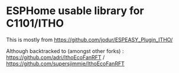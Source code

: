 # ESPHome usable library for C1101/ITHO

This is mostly from https://github.com/jodur/ESPEASY_Plugin_ITHO/

Although backtracked to (amongst other forks) : https://github.com/adri/IthoEcoFanRFT / https://github.com/supersjimmie/IthoEcoFanRFT
